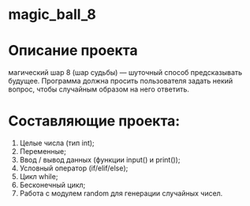 # magic_ball_8

# Описание проекта
магический шар 8 (шар судьбы) — шуточный способ предсказывать будущее. Программа должна просить пользователя задать некий вопрос, чтобы случайным образом на него ответить.

# Составляющие проекта:

1. Целые числа (тип int);
2. Переменные;
3. Ввод / вывод данных (функции input() и print());
4. Условный оператор (if/elif/else);
5. Цикл while;
6. Бесконечный цикл;
7. Работа с модулем random для генерации случайных чисел.
